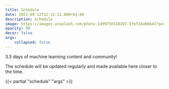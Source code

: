 ```yaml
---
title: Schedule
date: 2022-09-12T12:12:12.000+02:00
description: Schedule
image: https://images.unsplash.com/photo-1499750310107-5fef28a66643?q=80&w=1170&auto=format&fit=crop&ixlib=rb-4.0.3&ixid=M3wxMjA3fDB8MHxwaG90by1wYWdlfHx8fGVufDB8fHx8fA%3D%3D
opacity: 90
decor: false
args: 
    collapsed: false
---
```


3.5 days of machine learning content and community!

The schedule will be updated regularly and made available here closer to the time.

 <!-- {{< class "btn btn-lg btn-primary col-12 col-md-6 offset-md-3 text-white mb-3" >}}
[Download Schedule here ](https://drive.google.com/file/d/1RWQJwbEpIvYA65YS9_Rb8invjHLZPtkh/view?usp=sharing)
{{< /class >}} -->


{{< partial "schedule" "args" >}}
